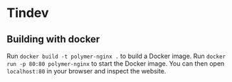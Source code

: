 # Tindev

## Building with docker

Run `docker build -t polymer-nginx .` to build a Docker image.
Run `docker run -p 80:80 polymer-nginx` to start the Docker image.
You can then open `localhost:80` in your browser and inspect the website.
